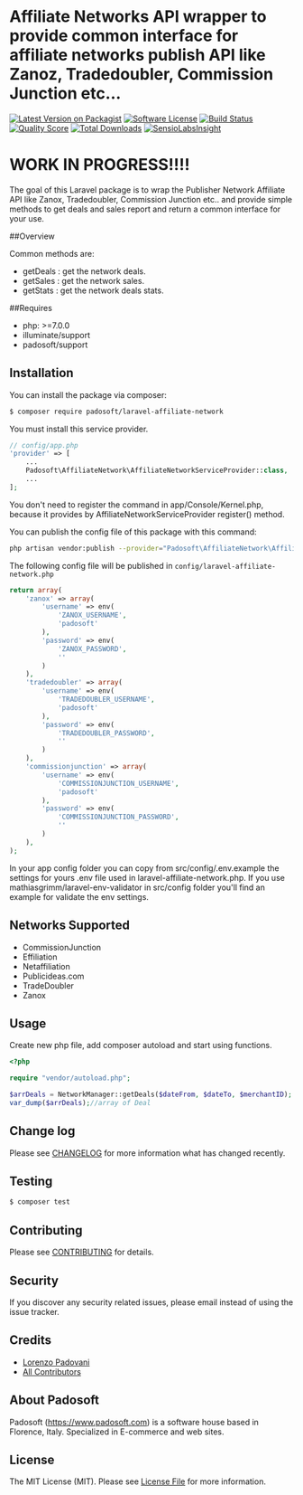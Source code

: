# Affiliate Networks API wrapper to provide common interface for affiliate networks publish API like Zanoz, Tradedoubler, Commission Junction etc...

[![Latest Version on Packagist](https://img.shields.io/packagist/v/padosoft/laravel-affiliate-network.svg?style=flat-square)](https://packagist.org/packages/padosoft/laravel-affiliate-network)
[![Software License](https://img.shields.io/badge/license-MIT-brightgreen.svg?style=flat-square)](LICENSE.md)
[![Build Status](https://img.shields.io/travis/padosoft/laravel-affiliate-network/master.svg?style=flat-square)](https://travis-ci.org/padosoft/laravel-affiliate-network)
[![Quality Score](https://img.shields.io/scrutinizer/g/padosoft/laravel-affiliate-network.svg?style=flat-square)](https://scrutinizer-ci.com/g/padosoft/laravel-affiliate-network)
[![Total Downloads](https://img.shields.io/packagist/dt/padosoft/laravel-affiliate-network.svg?style=flat-square)](https://packagist.org/packages/padosoft/laravel-affiliate-network)
[![SensioLabsInsight](https://img.shields.io/sensiolabs/i/0008f1c1-34b2-4abd-8810-5bf5819ce45e.svg?style=flat-square)](https://insight.sensiolabs.com/projects/0008f1c1-34b2-4abd-8810-5bf5819ce45e)

# WORK IN PROGRESS!!!!

The goal of this Laravel package is to wrap the Publisher Network Affiliate API like Zanox, Tradedoubler,  Commission Junction etc.. and provide simple methods to get deals and sales report and return a common interface for your use.

##Overview

Common methods are: 
- getDeals : get the network deals.
- getSales : get the network sales.
- getStats : get the network deals stats.

##Requires
  
- php: >=7.0.0
- illuminate/support
- padosoft/support
  
## Installation

You can install the package via composer:
```bash
$ composer require padosoft/laravel-affiliate-network
```

You must install this service provider.

``` php
// config/app.php
'provider' => [
    ...
    Padosoft\AffiliateNetwork\AffiliateNetworkServiceProvider::class,
    ...
];
```
You don't need to register the command in app/Console/Kernel.php, because it provides by AffiliateNetworkServiceProvider register() method.

You can publish the config file of this package with this command:
``` bash
php artisan vendor:publish --provider="Padosoft\AffiliateNetwork\AffiliateNetworkServiceProvider"
```
The following config file will be published in `config/laravel-affiliate-network.php`
``` php
return array(
    'zanox' => array(
        'username' => env(
            'ZANOX_USERNAME',
            'padosoft'
        ),
        'password' => env(
            'ZANOX_PASSWORD',
            ''
        )
    ),
    'tradedoubler' => array(
        'username' => env(
            'TRADEDOUBLER_USERNAME',
            'padosoft'
        ),
        'password' => env(
            'TRADEDOUBLER_PASSWORD',
            ''
        )
    ),
    'commissionjunction' => array(
        'username' => env(
            'COMMISSIONJUNCTION_USERNAME',
            'padosoft'
        ),
        'password' => env(
            'COMMISSIONJUNCTION_PASSWORD',
            ''
        )
    ),
);
```

In your app config folder you can copy from src/config/.env.example the settings for yours .env file used in laravel-affiliate-network.php.
If you use mathiasgrimm/laravel-env-validator 
in src/config folder you'll find an example for validate the env settings. 

## Networks Supported

- CommissionJunction
- Effiliation
- Netaffiliation
- Publicideas.com
- TradeDoubler
- Zanox


## Usage

Create new php file, add composer autoload and start using functions.

```php
<?php

require "vendor/autoload.php";

$arrDeals = NetworkManager::getDeals($dateFrom, $dateTo, $merchantID);
var_dump($arrDeals);//array of Deal

```


## Change log

Please see [CHANGELOG](CHANGELOG.md) for more information what has changed recently.

## Testing

``` bash
$ composer test
```

## Contributing

Please see [CONTRIBUTING](CONTRIBUTING.md) for details.

## Security

If you discover any security related issues, please email instead of using the issue tracker.

## Credits
- [Lorenzo Padovani](https://github.com/lopadova)
- [All Contributors](../../contributors)

## About Padosoft
Padosoft (https://www.padosoft.com) is a software house based in Florence, Italy. Specialized in E-commerce and web sites.

## License

The MIT License (MIT). Please see [License File](LICENSE.md) for more information.
